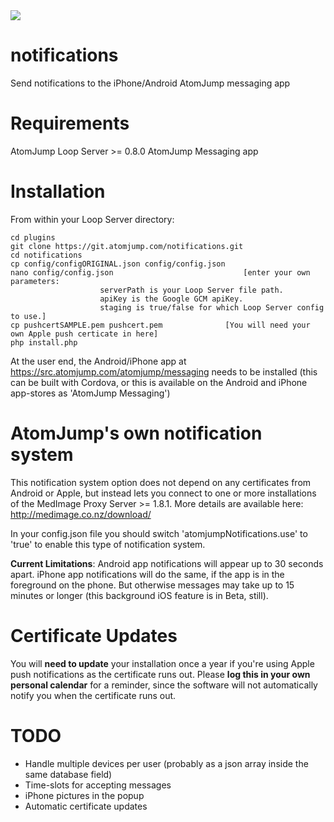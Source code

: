 <img src="https://atomjump.com/images/logo80.png">

# notifications
Send notifications to the iPhone/Android AtomJump messaging app

# Requirements

AtomJump Loop Server >= 0.8.0
AtomJump Messaging app


# Installation

From within your Loop Server directory:

```
cd plugins
git clone https://git.atomjump.com/notifications.git
cd notifications
cp config/configORIGINAL.json config/config.json
nano config/config.json								[enter your own parameters:
					serverPath is your Loop Server file path.
					apiKey is the Google GCM apiKey.
					staging is true/false for which Loop Server config to use.]
cp pushcertSAMPLE.pem pushcert.pem				[You will need your own Apple push certicate in here]
php install.php
```

At the user end, the Android/iPhone app at https://src.atomjump.com/atomjump/messaging needs to be installed (this can be built with Cordova, or this is available on the Android and iPhone app-stores as 'AtomJump Messaging')


# AtomJump's own notification system

This notification system option does not depend on any certificates from Android or Apple, but instead lets you connect to one or more installations of the MedImage Proxy Server >= 1.8.1. More details are available here: http://medimage.co.nz/download/

In your config.json file you should switch 'atomjumpNotifications.use' to 'true' to enable this type of notification system.

**Current Limitations**: Android app notifications will appear up to 30 seconds apart. iPhone app notifications will do the same, if the app is in the foreground on the phone. But otherwise messages may take up to 15 minutes or longer (this background iOS feature is in Beta, still).


# Certificate Updates

You will **need to update** your installation once a year if you're using Apple push notifications as the certificate runs out.
Please **log this in your own personal calendar** for a reminder, since the software will not automatically notify you when the certificate runs out.


# TODO

* Handle multiple devices per user (probably as a json array inside the same database field)
* Time-slots for accepting messages
* iPhone pictures in the popup
* Automatic certificate updates
